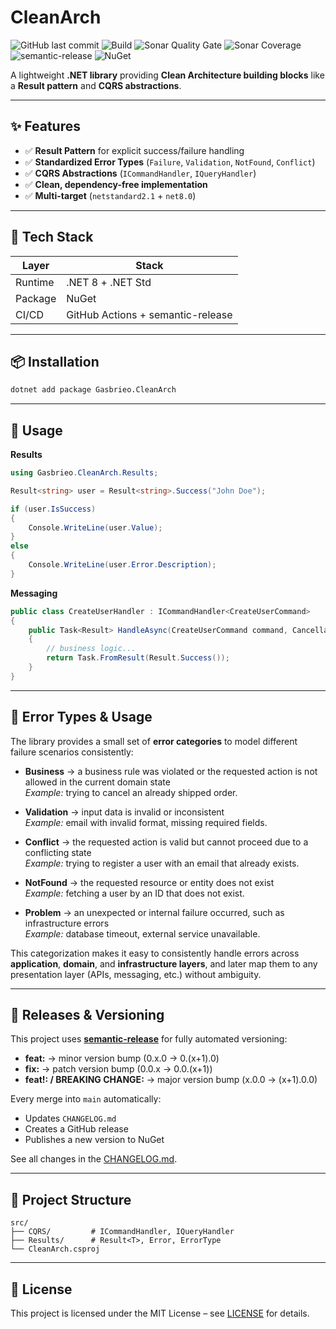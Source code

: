 # CleanArch

![GitHub last commit](https://img.shields.io/github/last-commit/gasbrieo/dotnet-cleanarch)
![Build](https://img.shields.io/github/actions/workflow/status/gasbrieo/dotnet-cleanarch/release.yml?branch=main)
![Sonar Quality Gate](https://img.shields.io/sonar/quality_gate/gasbrieo_dotnet-cleanarch?server=https%3A%2F%2Fsonarcloud.io)
![Sonar Coverage](https://img.shields.io/sonar/coverage/gasbrieo_dotnet-cleanarch?server=https%3A%2F%2Fsonarcloud.io)
![semantic-release](https://img.shields.io/badge/%20%20%F0%9F%93%A6%F0%9F%9A%80-semantic--release-e10079.svg)
![NuGet](https://img.shields.io/nuget/v/Gasbrieo.CleanArch)

A lightweight **.NET library** providing **Clean Architecture building blocks** like a **Result pattern** and **CQRS abstractions**.

---

## ✨ Features

- ✅ **Result Pattern** for explicit success/failure handling  
- ✅ **Standardized Error Types** (`Failure`, `Validation`, `NotFound`, `Conflict`)  
- ✅ **CQRS Abstractions** (`ICommandHandler`, `IQueryHandler`)  
- ✅ **Clean, dependency-free implementation**  
- ✅ **Multi-target** (`netstandard2.1` + `net8.0`)  

---

## 🧱 Tech Stack

| Layer   | Stack                             |
| ------- | --------------------------------- |
| Runtime | .NET 8 + .NET Std                 |
| Package | NuGet                             |
| CI/CD   | GitHub Actions + semantic-release |

---

## 📦 Installation

```bash
dotnet add package Gasbrieo.CleanArch
```

---

## 🚀 Usage

**Results**

```csharp
using Gasbrieo.CleanArch.Results;

Result<string> user = Result<string>.Success("John Doe");

if (user.IsSuccess)
{
    Console.WriteLine(user.Value);
}
else
{
    Console.WriteLine(user.Error.Description);
}
```

**Messaging**

```csharp
public class CreateUserHandler : ICommandHandler<CreateUserCommand>
{
    public Task<Result> HandleAsync(CreateUserCommand command, CancellationToken ct)
    {
        // business logic...
        return Task.FromResult(Result.Success());
    }
}
```

---

## 🧱 Error Types & Usage

The library provides a small set of **error categories** to model different failure scenarios consistently:

- **Business** → a business rule was violated or the requested action is not allowed in the current domain state  
  _Example:_ trying to cancel an already shipped order.  

- **Validation** → input data is invalid or inconsistent  
  _Example:_ email with invalid format, missing required fields.  

- **Conflict** → the requested action is valid but cannot proceed due to a conflicting state  
  _Example:_ trying to register a user with an email that already exists.  

- **NotFound** → the requested resource or entity does not exist  
  _Example:_ fetching a user by an ID that does not exist.  

- **Problem** → an unexpected or internal failure occurred, such as infrastructure errors  
  _Example:_ database timeout, external service unavailable.  

This categorization makes it easy to consistently handle errors across **application**, **domain**, and **infrastructure layers**, and later map them to any presentation layer (APIs, messaging, etc.) without ambiguity.

---

## 🔄 Releases & Versioning

This project uses **[semantic-release](https://semantic-release.gitbook.io/semantic-release/)** for fully automated versioning:

- **feat:** → minor version bump (0.x.0 → 0.(x+1).0)  
- **fix:** → patch version bump (0.0.x → 0.0.(x+1))  
- **feat!: / BREAKING CHANGE:** → major version bump (x.0.0 → (x+1).0.0)  

Every merge into `main` automatically:  

- Updates `CHANGELOG.md`  
- Creates a GitHub release  
- Publishes a new version to NuGet  

See all changes in the [CHANGELOG.md](./CHANGELOG.md).

---

## 🧱 Project Structure

```
src/
├── CQRS/         # ICommandHandler, IQueryHandler
├── Results/      # Result<T>, Error, ErrorType
└── CleanArch.csproj
```

---

## 🪪 License

This project is licensed under the MIT License – see [LICENSE](LICENSE) for details.

